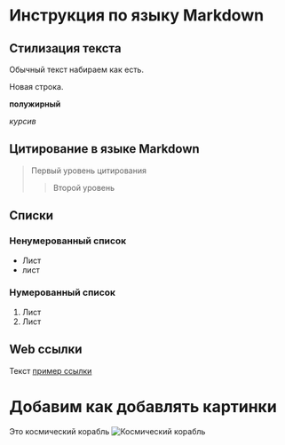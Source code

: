 # Инструкция по языку Markdown

## Стилизация текста
Обычный текст набираем как есть.

Новая строка.   

**полужирный**

*курсив*

## Цитирование в языке Markdown
> Первый уровень цитирования
>> Второй уровень

## Списки
### Ненумерованный список

* Лист
* лист

### Нумерованный список

1. Лист
2. Лист

##  Web ссылки
Текст [пример ссылки](http.example.com "Всплывающая подсказка")

#  Добавим как добавлять картинки

Это космический корабль 
![Космический корабль](Spaceship.jpg)
